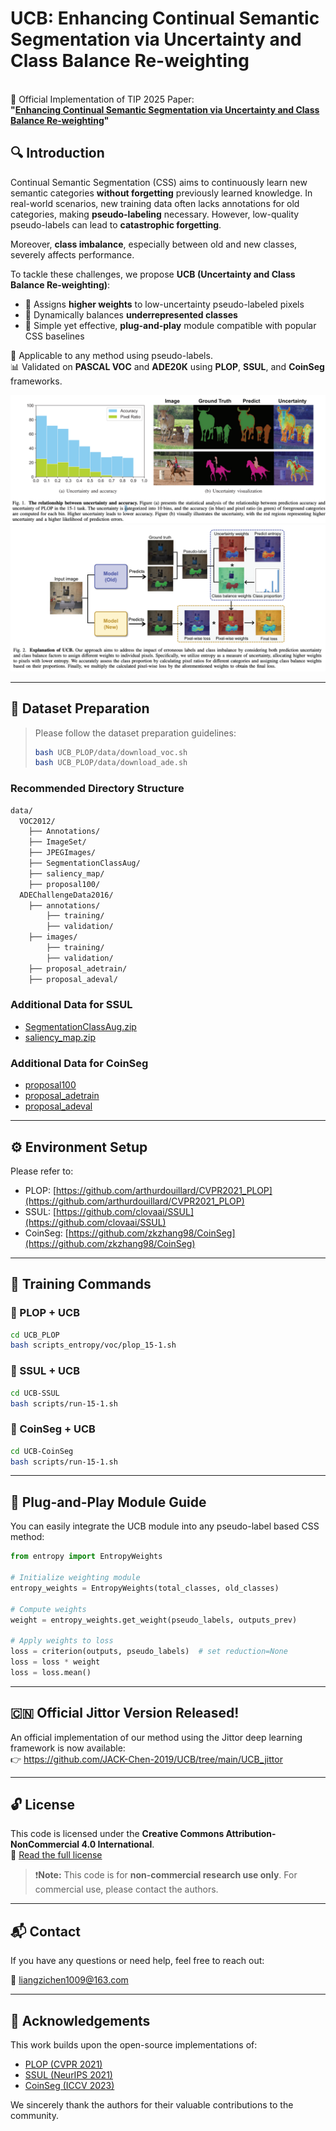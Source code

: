 # UCB: Enhancing Continual Semantic Segmentation via Uncertainty and Class Balance Re-weighting

\
🔗 Official Implementation of TIP 2025 Paper:\
**"[Enhancing Continual Semantic Segmentation via Uncertainty and Class Balance Re-weighting](https://ieeexplore.ieee.org/document/11030217)"**

## 🔍 Introduction

Continual Semantic Segmentation (CSS) aims to continuously learn new semantic categories **without forgetting** previously learned knowledge. In real-world scenarios, new training data often lacks annotations for old categories, making **pseudo-labeling** necessary. However, low-quality pseudo-labels can lead to **catastrophic forgetting**.

Moreover, **class imbalance**, especially between old and new classes, severely affects performance.

To tackle these challenges, we propose **UCB (Uncertainty and Class Balance Re-weighting)**:

- 🔹 Assigns **higher weights** to low-uncertainty pseudo-labeled pixels
- 🔹 Dynamically balances **underrepresented classes**
- 🔹 Simple yet effective, **plug-and-play** module compatible with popular CSS baselines

📌 Applicable to any method using pseudo-labels.\
📊 Validated on **PASCAL VOC** and **ADE20K** using **PLOP**, **SSUL**, and **CoinSeg** frameworks.

![Entropy Visualization](images/entropy.png)
![Method Overview](images/method.png)

---

## 📁 Dataset Preparation

> Please follow the dataset preparation guidelines:
> ```bash
> bash UCB_PLOP/data/download_voc.sh
> bash UCB_PLOP/data/download_ade.sh
> ```

### Recommended Directory Structure

```bash
data/
  VOC2012/
    ├── Annotations/
    ├── ImageSet/
    ├── JPEGImages/
    ├── SegmentationClassAug/
    ├── saliency_map/
    ├── proposal100/
  ADEChallengeData2016/
    ├── annotations/
        ├── training/
        ├── validation/
    ├── images/
        ├── training/
        ├── validation/
    ├── proposal_adetrain/
    ├── proposal_adeval/
```

### Additional Data for SSUL

- [SegmentationClassAug.zip](https://github.com/clovaai/SSUL/releases/download/preparation/SegmentationClassAug.zip)
- [saliency_map.zip](https://github.com/clovaai/SSUL/releases/download/preparation/saliency_map.zip)

### Additional Data for CoinSeg

- [proposal100](https://drive.google.com/file/d/1FxoyVa0I1IEwtW2ykGlNf-JkOYkK80E6/view?usp=sharing)
- [proposal_adetrain](https://drive.google.com/file/d/1kWfPNhoUnYz0uPuHJUALxiqvVqlCKrwW/view?usp=sharing)
- [proposal_adeval](https://drive.google.com/file/d/16xNMO4siqJXr5A03ywQDXU0F1Ld5OFtw/view?usp=sharing)

---

## ⚙️ Environment Setup

Please refer to:

- PLOP: [https://github.com/arthurdouillard/CVPR2021_PLOP](https://github.com/arthurdouillard/CVPR2021_PLOP)
- SSUL: [https://github.com/clovaai/SSUL](https://github.com/clovaai/SSUL)
- CoinSeg: [https://github.com/zkzhang98/CoinSeg](https://github.com/zkzhang98/CoinSeg)

---

## 🏁 Training Commands

### 📌 PLOP + UCB

```bash
cd UCB_PLOP
bash scripts_entropy/voc/plop_15-1.sh
```

### 📌 SSUL + UCB

```bash
cd UCB-SSUL
bash scripts/run-15-1.sh
```

### 📌 CoinSeg + UCB

```bash
cd UCB-CoinSeg
bash scripts/run-15-1.sh
```

---

## 🔌 Plug-and-Play Module Guide

You can easily integrate the UCB module into any pseudo-label based CSS method:

```python
from entropy import EntropyWeights

# Initialize weighting module
entropy_weights = EntropyWeights(total_classes, old_classes)

# Compute weights
weight = entropy_weights.get_weight(pseudo_labels, outputs_prev)

# Apply weights to loss
loss = criterion(outputs, pseudo_labels)  # set reduction=None
loss = loss * weight
loss = loss.mean()
```

---

## 🇨🇳 Official Jittor Version Released!

An official implementation of our method using the Jittor deep learning framework is now available:  
👉 https://github.com/JACK-Chen-2019/UCB/tree/main/UCB_jittor

---
## 🔓 License

This code is licensed under the **Creative Commons Attribution-NonCommercial 4.0 International**.\
📄 [Read the full license](https://creativecommons.org/licenses/by-nc/4.0/)

> ❗**Note:** This code is for **non-commercial research use only**. For commercial use, please contact the authors.

---

## 📬 Contact

If you have any questions or need help, feel free to reach out:

📧 [liangzichen1009@163.com](mailto:liangzichen1009@163.com)

---

## 🙏 Acknowledgements

This work builds upon the open-source implementations of:

- [PLOP (CVPR 2021)](https://github.com/arthurdouillard/CVPR2021_PLOP)
- [SSUL (NeurIPS 2021)](https://github.com/clovaai/SSUL)
- [CoinSeg (ICCV 2023)](https://github.com/zkzhang98/CoinSeg)

We sincerely thank the authors for their valuable contributions to the community.


